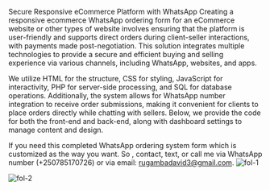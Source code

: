 Secure Responsive eCommerce Platform with WhatsApp
Creating a responsive ecommerce WhatsApp ordering form for an eCommerce website or other types of website involves ensuring that the platform is user-friendly and supports direct orders during client-seller interactions, with payments made post-negotiation. This solution integrates multiple technologies to provide a secure and efficient buying and selling experience via various channels, including WhatsApp, websites, and apps.

We utilize HTML for the structure, CSS for styling, JavaScript for interactivity, PHP for server-side processing, and SQL for database operations. Additionally, the system allows for WhatsApp number integration to receive order submissions, making it convenient for clients to place orders directly while chatting with sellers. Below, we provide the code for both the front-end and back-end, along with dashboard settings to manage content and design.

If you need this completed WhatsApp ordering system form which is customized as the way you want. So , contact, text, or call me via WhatsApp number (+250785170726) or via email: rugambadavid3@gmail.com.
![fol-1](https://github.com/dmbagaru16/opulencerwanda.orderform/assets/95981004/43e6031d-707b-48d3-bb5e-1501028f4cdf)

![fol-2](https://github.com/dmbagaru16/opulencerwanda.orderform/assets/95981004/d5f42161-570d-4d9b-ac4b-459ab37a05d3)
